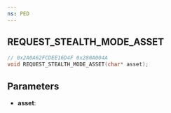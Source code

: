 ```yaml
---
ns: PED
---
```

## REQUEST_STEALTH_MODE_ASSET

```c
// 0x2A0A62FCDEE16D4F 0x280A004A
void REQUEST_STEALTH_MODE_ASSET(char* asset);
```


## Parameters
* **asset**: 

